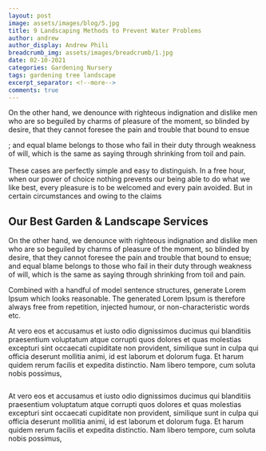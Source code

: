 ```yaml
---
layout: post
image: assets/images/blog/5.jpg
title: 9 Landscaping Methods to Prevent Water Problems
author: andrew
author_display: Andrew Phili
breadcrumb_img: assets/images/breadcrumb/1.jpg
date: 02-10-2021
categories: Gardening Nursery
tags: gardening tree landscape
excerpt_separator: <!--more-->
comments: true
---
```


<p>On the other hand, we denounce with righteous indignation and dislike men who are so beguiled by charms of pleasure of the moment, so blinded by desire, that they cannot foresee the pain and trouble that bound to ensue
<!--more-->
 
; and equal blame belongs to those who fail in their duty through weakness of will, which is the same as saying through shrinking from toil and pain.
<br><br> These cases are perfectly simple and easy to distinguish. In a free hour, when our power of choice nothing prevents our being able to do what we like best, every pleasure is to be welcomed and every pain
avoided. But in certain circumstances and owing to the claims</p>
<h2>Our Best Garden & Landscape Services</h2>
<p>On the other hand, we denounce with righteous indignation and dislike men who are so beguiled by charms of pleasure of the moment, so blinded by desire, that they cannot foresee the pain and trouble that bound to ensue;
and equal blame belongs to those who fail in their duty through weakness of will, which is the same as saying through shrinking from toil and pain.</p>
<div class="quote-block text-center">
<div class="quote-icon">
    <i class="fas fa-quote-left"></i>
</div>
<p>Combined with a handful of model sentence structures, generate Lorem Ipsum which looks reasonable. The generated Lorem Ipsum is therefore always free from repetition, injected humour, or non-characteristic words
    etc.
</p>
</div>
<p>At vero eos et accusamus et iusto odio dignissimos ducimus qui blanditiis praesentium voluptatum atque corrupti quos dolores et quas molestias excepturi sint occaecati cupiditate non provident, similique sunt in culpa
qui officia deserunt mollitia animi, id est laborum et dolorum fuga. Et harum quidem rerum facilis et expedita distinctio. Nam libero tempore, cum soluta nobis possimus,</p>
<img class="img-fluid mt-20 mb-30" src="{{ "assets/images/blog/bl-4.jpg" | relative_url }}" alt="">
<p>At vero eos et accusamus et iusto odio dignissimos ducimus qui blanditiis praesentium voluptatum atque corrupti quos dolores et quas molestias excepturi sint occaecati cupiditate non provident, similique sunt in culpa
qui officia deserunt mollitia animi, id est laborum et dolorum fuga. Et harum quidem rerum facilis et expedita distinctio. Nam libero tempore, cum soluta nobis possimus,</p>